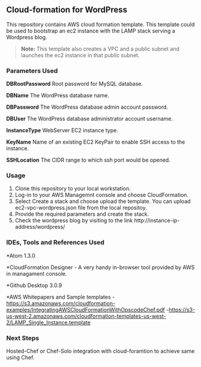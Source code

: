 ## Cloud-formation for  WordPress

This repository contains AWS cloud formation template. This template could be used to bootstrap an ec2 instance with the LAMP stack serving a Wordpress blog.
> **Note:** This template also creates a VPC and a public subnet and launches the ec2 instance in that public subnet.

###  Parameters Used

**DBRootPassword** Root password for MySQL database.

**DBName** The WordPress database name.

**DBPassword** The WordPress database admin account password.

**DBUser** The WordPress database administrator account username.

**InstanceType** WebServer EC2 instance type.

**KeyName** Name of an existing EC2 KeyPair to enable SSH access to the instance.

**SSHLocation** The CIDR range to which ssh port would be opened.

###  Usage

1. Clone this repository to your local workstation.
2. Log-in to your AWS Managemnt console and choose CloudFormation.
3. Select Create a stack and choose upload the template. You can upload ec2-vpc-wordpress.json file from the local repositoy.
4. Provide the required parameters and create the stack.
5. Check the wordpress blog by visiting to the link http://instance-ip-address/wordpress/

###  IDEs, Tools and References Used 

*Atom 1.3.0

*CloudFormation Designer - A very handy in-browser tool provided by AWS in managament console. 

*Github Desktop 3.0.9

*AWS Whitepapers and Sample templates
-https://s3.amazonaws.com/cloudformation-examples/IntegratingAWSCloudFormationWithOpscodeChef.pdf
-https://s3-us-west-2.amazonaws.com/cloudformation-templates-us-west-2/LAMP_Single_Instance.template

### Next Steps

Hosted-Chef or Chef-Solo integration with cloud-foramtion to achieve same using Chef.
